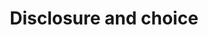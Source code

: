 ---
id_key: d040
categories: DT
tags:
- mechanism design
- unawareness
authors:
- Ben-Porath, Elchanan
- Dekel, Eddie
- Lipman, Barton L
title: Disclosure and choice
journal: The Review of Economic Studies
vol: 85
num: 3
pages: 1471-1501
year: 2018
pub: Oxford University Press
pdf: disclosure-choice.pdf
permalink: "/papers/d040.txt"
layout: bib
---